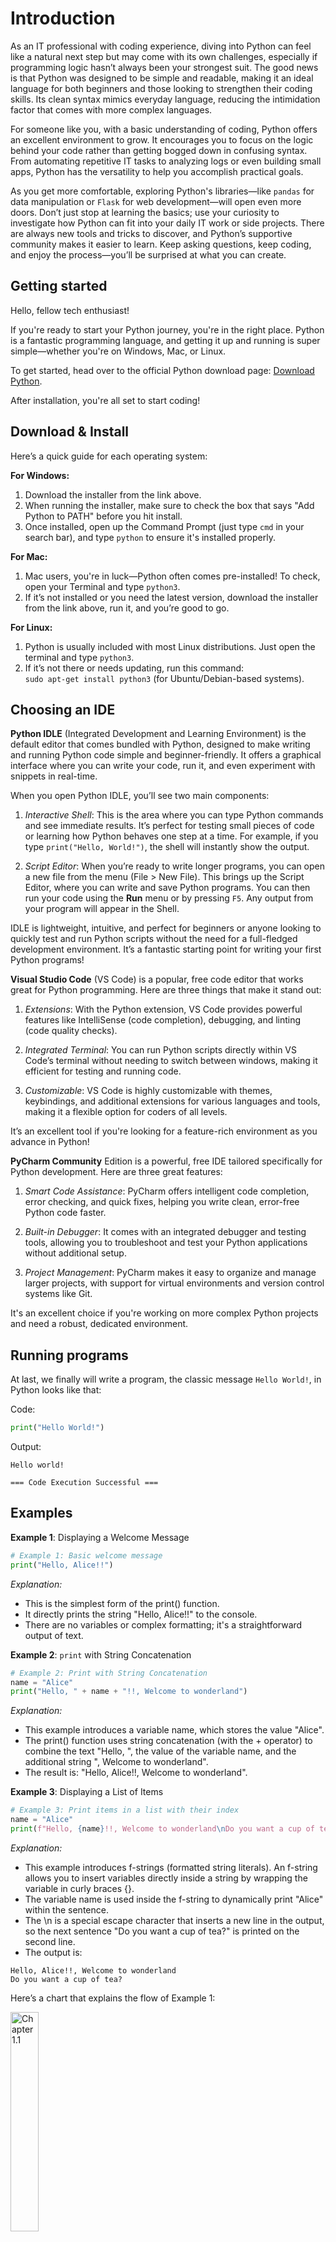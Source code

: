 # Introduction

As an IT professional with coding experience, diving into Python can feel like a natural next step but may come with
its own challenges, especially if programming logic hasn’t always been your strongest suit. The good news is that 
Python was designed to be simple and readable, making it an ideal language for both beginners and those looking to 
strengthen their coding skills. Its clean syntax mimics everyday language, reducing the intimidation factor that 
comes with more complex languages. 

For someone like you, with a basic understanding of coding, Python offers an excellent environment to grow. It 
encourages you to focus on the logic behind your code rather than getting bogged down in confusing syntax. From 
automating repetitive IT tasks to analyzing logs or even building small apps, Python has the versatility to help you 
accomplish practical goals.

As you get more comfortable, exploring Python's libraries—like `pandas` for data manipulation or `Flask` for web 
development—will open even more doors. Don’t just stop at learning the basics; use your curiosity to investigate how 
Python can fit into your daily IT work or side projects. There are always new tools and tricks to discover, and 
Python’s supportive community makes it easier to learn. Keep asking questions, keep coding, and enjoy the 
process—you’ll be surprised at what you can create.

## Getting started

Hello, fellow tech enthusiast!

If you're ready to start your Python journey, you're in the right place. Python is a fantastic programming language, 
and getting it up and running is super simple—whether you're on Windows, Mac, or Linux.

To get started, head over to the official Python download page: [Download Python](https://www.python.org/downloads/).

After installation, you're all set to start coding!

## Download & Install

Here’s a quick guide for each operating system:

**For Windows:**
1. Download the installer from the link above.
2. When running the installer, make sure to check the box that says "Add Python to PATH" before you hit install.
3. Once installed, open up the Command Prompt (just type `cmd` in your search bar), and type `python` to ensure it's installed properly.

**For Mac:**
1. Mac users, you're in luck—Python often comes pre-installed! To check, open your Terminal and type `python3`.
2. If it’s not installed or you need the latest version, download the installer from the link above, run it, and you’re good to go.

**For Linux:**
1. Python is usually included with most Linux distributions. Just open the terminal and type `python3`.
2. If it’s not there or needs updating, run this command:  
   `sudo apt-get install python3` (for Ubuntu/Debian-based systems).

## Choosing an IDE

**Python IDLE** (Integrated Development and Learning Environment) is the default editor that comes bundled with Python, 
designed to make writing and running Python code simple and beginner-friendly. It offers a graphical interface where 
you can write your code, run it, and even experiment with snippets in real-time.

When you open Python IDLE, you’ll see two main components:

1. *Interactive Shell*: This is the area where you can type Python commands and see immediate results. It’s perfect 
for testing small pieces of code or learning how Python behaves one step at a time. For example, if you type 
`print("Hello, World!")`, the shell will instantly show the output.

2. *Script Editor*: When you’re ready to write longer programs, you can open a new file from the menu 
(File > New File). This brings up the Script Editor, where you can write and save Python programs. You can then run 
your code using the **Run** menu or by pressing `F5`. Any output from your program will appear in the Shell.

IDLE is lightweight, intuitive, and perfect for beginners or anyone looking to quickly test and run Python scripts 
without the need for a full-fledged development environment. It’s a fantastic starting point for writing your first 
Python programs!

**Visual Studio Code** (VS Code) is a popular, free code editor that works great for Python programming. Here are three things that make it stand out:

1. *Extensions*: With the Python extension, VS Code provides powerful features like IntelliSense (code completion), debugging, and linting (code quality checks).
   
2. *Integrated Terminal*: You can run Python scripts directly within VS Code’s terminal without needing to switch between windows, making it efficient for testing and running code.

3. *Customizable*: VS Code is highly customizable with themes, keybindings, and additional extensions for various languages and tools, making it a flexible option for coders of all levels.

It’s an excellent tool if you're looking for a feature-rich environment as you advance in Python!

**PyCharm Community** Edition is a powerful, free IDE tailored specifically for Python development. Here are three great features:

1. *Smart Code Assistance*: PyCharm offers intelligent code completion, error checking, and quick fixes, helping you write clean, error-free Python code faster.

2. *Built-in Debugger*: It comes with an integrated debugger and testing tools, allowing you to troubleshoot and test your Python applications without additional setup.

3. *Project Management*: PyCharm makes it easy to organize and manage larger projects, with support for virtual environments and version control systems like Git.

It's an excellent choice if you're working on more complex Python projects and need a robust, dedicated environment.

## Running programs

At last, we finally will write a program, the classic message `Hello World!`, in Python looks like that:

Code:
```python
print("Hello World!")
```

Output:
```
Hello world!

=== Code Execution Successful ===
```

## Examples

**Example 1**: Displaying a Welcome Message

```python
# Example 1: Basic welcome message
print("Hello, Alice!!")
```

*Explanation:*

- This is the simplest form of the print() function.
- It directly prints the string "Hello, Alice!!" to the console.
- There are no variables or complex formatting; it's a straightforward output of text.

**Example 2**: `print` with String Concatenation

```python
# Example 2: Print with String Concatenation
name = "Alice"
print("Hello, " + name + "!!, Welcome to wonderland")
```

*Explanation:*

- This example introduces a variable name, which stores the value "Alice".
- The print() function uses string concatenation (with the + operator) to combine the text "Hello, ", the value of the
variable name, and the additional string ", Welcome to wonderland".
- The result is: "Hello, Alice!!, Welcome to wonderland".

**Example 3**: Displaying a List of Items

```python
# Example 3: Print items in a list with their index
name = "Alice"
print(f"Hello, {name}!!, Welcome to wonderland\nDo you want a cup of tea?")

```

*Explanation:*

- This example introduces f-strings (formatted string literals). An f-string allows you to insert variables directly 
inside a string by wrapping the variable in curly braces {}.
- The variable name is used inside the f-string to dynamically print "Alice" within the sentence.
- The \n is a special escape character that inserts a new line in the output, so the next sentence "Do you want a cup 
of tea?" is printed on the second line.
- The output is:

```
Hello, Alice!!, Welcome to wonderland
Do you want a cup of tea?
```

Here’s a chart that explains the flow of Example 1:

<img src="../images/chart_1_1.svg" alt="Chapter 1.1" style="width:30%;"/>

This chart shows the following steps:

1. *Start*: The function welcome_user("Alice") is called.
2. *Is function called?*: The function takes name = "Alice" as input.
3. *Print step*: The print statement is executed to display "Welcome, Alice!".
4. *End*: The function completes.

## Exercises

Here are three comfortable exercises designed to practice different variations of the print() function,
each exercise progressively introduces new features of the print() function, allowing you to build confidence as you 
learn!

**Exercise 1**: Basic `print()` Function
*Task:* Write a Python program that prints the following sentence:

```
Hello, Alice!

```

*Hint*: Use the `print()` function to display the text.

**Exercise 2**: Using `\n` for Line Breaks
*Task*: Modify your program to print the following text using a single `print()` statement:

```
Hello, world!
How are you today?
```

*Hint*: Use \n to insert a line break between the two sentences.

**Exercise 3**: Using `f-strings` and Variables
*Task*: Write a Python program that asks the user for their name, then prints a personalized greeting. The output should look like this:

```
Hello, Alice! Welcome to Python programming.
```

Hint: Use an `f-string` and a variable to dynamically insert the user's name into the message.

**Solutions**:

*Exercise 1 solution*:

```python
print("Hello, world!")
```

*Exercise 2 solution*:

```python
print("Hello, world!\nHow are you today?")
```

*Exercise 3 solution*:

```python
name = input("What is your name? ")
print(f"Hello, {name}! Welcome to Python programming.")
```

---

## Summary

- First example: A basic print statement without any variables.
- Second example: Uses a variable and string concatenation to build a sentence dynamically.
- Third example: Combines an f-string (for easier string formatting) with a newline \n for multi-line output, making
it more readable and elegant.

Now you are a **programmer**, what would you do next?

---

| ..Go back | Home | Next.. |
|---------- | ---- |--------|
| [TOC](../index.md) | [TOC](../index.md) | [Chapter 2](chapter_2.md) |
